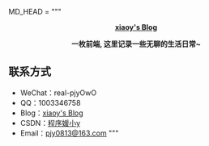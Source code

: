 MD_HEAD = """**<p align="center">[xiaoy's Blog](https://mengqiuleo.github.io)</p>**
**<p align="center">一枚前端, 这里记录一些无聊的生活日常~</p>**
## 联系方式
- WeChat：real-pjyOwO
- QQ：1003346758
- Blog：[xiaoy's Blog](https://mengqiuleo.github.io)
- CSDN：[程序媛小y](https://blog.csdn.net/weixin_52834435?spm=1000.2115.3001.5343)
- Email：[pjy0813@163.com](mailto:pjy0813@163.com)
"""